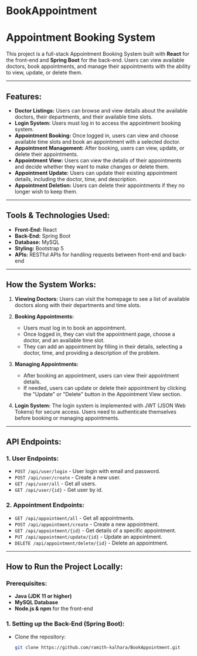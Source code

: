 # BookAppointment
# Appointment Booking System

This project is a full-stack Appointment Booking System built with **React** for the front-end and **Spring Boot** for the back-end. Users can view available doctors, book appointments, and manage their appointments with the ability to view, update, or delete them.

---

## Features:
- **Doctor Listings:** Users can browse and view details about the available doctors, their departments, and their available time slots.
- **Login System:** Users must log in to access the appointment booking system.
- **Appointment Booking:** Once logged in, users can view and choose available time slots and book an appointment with a selected doctor.
- **Appointment Management:** After booking, users can view, update, or delete their appointments.
- **Appointment View:** Users can view the details of their appointments and decide whether they want to make changes or delete them.
- **Appointment Update:** Users can update their existing appointment details, including the doctor, time, and description.
- **Appointment Deletion:** Users can delete their appointments if they no longer wish to keep them.

---

## Tools & Technologies Used:
- **Front-End:** React
- **Back-End:** Spring Boot
- **Database:** MySQL
- **Styling:** Bootstrap 5
- **APIs:** RESTful APIs for handling requests between front-end and back-end

---

## How the System Works:

1. **Viewing Doctors:**
   Users can visit the homepage to see a list of available doctors along with their departments and time slots.
   
2. **Booking Appointments:**
   - Users must log in to book an appointment.
   - Once logged in, they can visit the appointment page, choose a doctor, and an available time slot.
   - They can add an appointment by filling in their details, selecting a doctor, time, and providing a description of the problem.

3. **Managing Appointments:**
   - After booking an appointment, users can view their appointment details.
   - If needed, users can update or delete their appointment by clicking the "Update" or "Delete" button in the Appointment View section.

4. **Login System:**
   The login system is implemented with JWT (JSON Web Tokens) for secure access. Users need to authenticate themselves before booking or managing appointments.

---

## API Endpoints:

### 1. **User Endpoints:**
   - `POST /api/user/login` - User login with email and password.
   - `POST /api/user/create` - Create a new user.
   - `GET /api/user/all` - Get all users.
   - `GET /api/user/{id}` - Get user by id.

### 2. **Appointment Endpoints:**
   - `GET /api/appointment/all` - Get all appointments.
   - `POST /api/appointment/create` - Create a new appointment.
   - `GET /api/appointment/{id}` - Get details of a specific appointment.
   - `PUT /api/appointment/update/{id}` - Update an appointment.
   - `DELETE /api/appointment/delete/{id}` - Delete an appointment.

---

## How to Run the Project Locally:

### Prerequisites:
- **Java (JDK 11 or higher)**
- **MySQL Database**
- **Node.js & npm** for the front-end

### 1. **Setting up the Back-End (Spring Boot):**

- Clone the repository:

  ```bash
  git clone https://github.com/ramith-kalhara/BookAppointment.git


